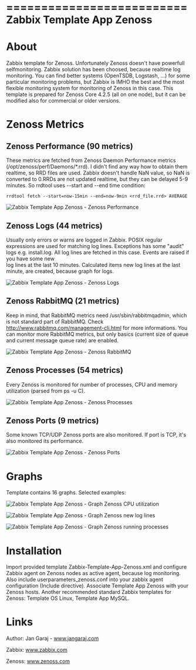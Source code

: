 ==========================
Zabbix Template App Zenoss
==========================

About
=====

Zabbix template for Zenoss. Unfortunately Zenoss doesn't have powerfull  
selfmonitoring. Zabbix solution has been choosed, because realtime log 
monitoring. You can find better systems (OpenTSDB, Logstash, ...) for some 
particular monitoring problems, but Zabbix is IMHO the best and the most flexible 
monitoring system for monitoring of Zenoss in this case. This template is 
prepared for Zenoss Core 4.2.5 (all on one node), but it can be modified also 
for commercial or older versions.

Zenoss Metrics
==============

Zenoss Performance (90 metrics)
-------------------------------

These metrics are fetched from Zenoss Daemon Performance metrics 
(/opt/zenoss/perf/Daemons/*.rrd). I didn't find any way how to obtain them 
realtime, so RRD files are used. Zabbix doesn't handle NaN value, so NaN is 
converted to 0.RRDs are not updated realtime, but they can be delayed 
5-9 minutes. So rrdtool uses --start and --end time condition:

    rrdtool fetch --start=now-15min --end=now-9min <rrd_file.rrd> AVERAGE
  
![Zabbix Template App Zenoss - Zenoss Performance](https://raw.github.com/jangaraj/Zabbix-Template-App-Zenoss/master/images/Zabbix_Zenoss_App_Template_metrics_Zenoss_Performance.png)  


Zenoss Logs (44 metrics)
------------------------

Usually only errors or warns are logged in Zabbix. POSIX regular expressions are 
used for matching log lines. Exceptions has some "audit" logs e.g. install.log. 
All log lines are fetched in this case. Events are raised if you have some new  
log lines at the last 10 minutes. Calculated items new log lines at the last 
minute, are created, because graph for logs.

![Zabbix Template App Zenoss - Zenoss Logs](https://raw.github.com/jangaraj/Zabbix-Template-App-Zenoss/master/images/Zabbix_Zenoss_App_Template_metrics_Zenoss_Logs.png)


Zenoss RabbitMQ (21 metrics)
----------------------------

Keep in mind, that RabbitMQ metrics need /usr/sbin/rabbitmqadmin, which is not 
standard part of RabbitMQ. Check http://www.rabbitmq.com/management-cli.html for 
more informations. You can monitor more RabbitMQ metrics, but only basics 
(current size of queue and current message queue rate) are enabled. 

![Zabbix Template App Zenoss - Zenoss RabbitMQ](https://raw.github.com/jangaraj/Zabbix-Template-App-Zenoss/master/images/Zabbix_Zenoss_App_Template_metrics_Zenoss_RabbitMQ.png)


Zenoss Processes (54 metrics)
-----------------------------

Every Zenoss is monitored for number of processes, CPU and memory utilization 
(parsed from ps -u C).

![Zabbix Template App Zenoss - Zenoss Processes](https://raw.github.com/jangaraj/Zabbix-Template-App-Zenoss/master/images/Zabbix_Zenoss_App_Template_metrics_Zenoss_Processes.png)


Zenoss Ports (9 metrics)
------------------------

Some known TCP/UDP Zenoss ports are also monitored. If port is TCP, it's also 
monitored its performance.

![Zabbix Template App Zenoss - Zenoss Ports](https://raw.github.com/jangaraj/Zabbix-Template-App-Zenoss/master/images/Zabbix_Zenoss_App_Template_metrics_Zenoss_Ports.png)


Graphs
======
Template contains 16 graphs. Selected examples:

![Zabbix Template App Zenoss - Graph Zenoss CPU utilization](https://raw.github.com/jangaraj/Zabbix-Template-App-Zenoss/master/images/Zabbix_Zenoss_App_Template_graph_Zenoss_CPU_utilization.png)

![Zabbix Template App Zenoss - Graph Zenoss new log lines](https://raw.github.com/jangaraj/Zabbix-Template-App-Zenoss/master/images/Zabbix_Zenoss_App_Template_graph_Zenoss_new_log_lines.png)

![Zabbix Template App Zenoss - Graph Zenoss running processes](https://raw.github.com/jangaraj/Zabbix-Template-App-Zenoss/master/images/Zabbix_Zenoss_App_Template_graph_Zenoss_running_processes.png)


Installation
============

Import provided template Zabbix-Template-App-Zenoss.xml and configure Zabbix 
agent on Zenoss nodes as active agent, because log monitoring. Also include 
userparameters_zenoss.conf into your zabbix agent configuration 
(Include directive). Associate Template App Zenoss with your Zenoss hosts. 
Another recommended standard Zabbix templates for Zenoss: Template OS Linux, 
Template App MySQL. 


Links
=====

Author: Jan Garaj - www.jangaraj.com

Zabbix: www.zabbix.com

Zenoss: www.zenoss.com

